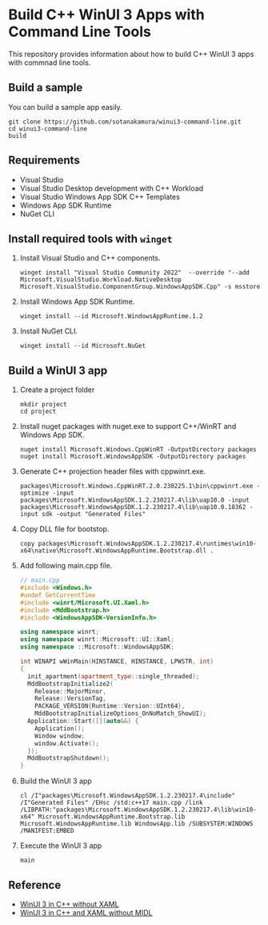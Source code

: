 # Build C++ WinUI 3 Apps with Command Line Tools
This repository provides information about how to build C++ WinUI 3 apps with commnad line tools.

## Build a sample
You can build a sample app easily.

```
git clone https://github.com/sotanakamura/winui3-command-line.git
cd winui3-command-line
build
```

## Requirements
* Visual Studio
* Visual Studio Desktop development with C++ Workload
* Visual Studio Windows App SDK C++ Templates
* Windows App SDK Runtime
* NuGet CLI

## Install required tools with `winget`

1. Install Visual Studio and C++ components.

    ```
    winget install "Visual Studio Community 2022"  --override "--add Microsoft.VisualStudio.Workload.NativeDesktop  Microsoft.VisualStudio.ComponentGroup.WindowsAppSDK.Cpp" -s msstore
    ```

1. Install Windows App SDK Runtime.

    ```
    winget install --id Microsoft.WindowsAppRuntime.1.2
    ```
    
1. Install NuGet CLI.

    ```
    winget install --id Microsoft.NuGet
    ```

## Build a WinUI 3 app

1. Create a project folder

    ```
    mkdir project
    cd project
    ```

1. Install nuget packages with nuget.exe to support C++/WinRT and Windows App SDK.

    ```
    nuget install Microsoft.Windows.CppWinRT -OutputDirectory packages
    nuget install Microsoft.WindowsAppSDK -OutputDirectory packages 
    ```

1. Generate C++ projection header files with cppwinrt.exe.

    ```
    packages\Microsoft.Windows.CppWinRT.2.0.230225.1\bin\cppwinrt.exe -optimize -input packages\Microsoft.WindowsAppSDK.1.2.230217.4\lib\uap10.0 -input packages\Microsoft.WindowsAppSDK.1.2.230217.4\lib\uap10.0.18362 -input sdk -output "Generated Files"
    ```

1. Copy DLL file for bootstop.

    ```
    copy packages\Microsoft.WindowsAppSDK.1.2.230217.4\runtimes\win10-x64\native\Microsoft.WindowsAppRuntime.Bootstrap.dll .
    ```

1. Add following main.cpp file.

    ```cpp
    // main.cpp
    #include <Windows.h>
    #undef GetCurrentTime
    #include <winrt/Microsoft.UI.Xaml.h>
    #include <MddBootstrap.h>
    #include <WindowsAppSDK-VersionInfo.h>

    using namespace winrt;
    using namespace winrt::Microsoft::UI::Xaml;
    using namespace ::Microsoft::WindowsAppSDK;

    int WINAPI wWinMain(HINSTANCE, HINSTANCE, LPWSTR, int)
    {
      init_apartment(apartment_type::single_threaded);
      MddBootstrapInitialize2(
        Release::MajorMinor,
        Release::VersionTag,
        PACKAGE_VERSION{Runtime::Version::UInt64},
        MddBootstrapInitializeOptions_OnNoMatch_ShowUI);
      Application::Start([](auto&&) {
        Application();
        Window window;
        window.Activate();
      });
      MddBootstrapShutdown(); 
    }
    ```

1. Build the WinUI 3 app

    ```
    cl /I"packages\Microsoft.WindowsAppSDK.1.2.230217.4\include" /I"Generated Files" /EHsc /std:c++17 main.cpp /link /LIBPATH:"packages\Microsoft.WindowsAppSDK.1.2.230217.4\lib\win10-x64" Microsoft.WindowsAppRuntime.Bootstrap.lib Microsoft.WindowsAppRuntime.lib WindowsApp.lib /SUBSYSTEM:WINDOWS /MANIFEST:EMBED
    ```

1. Execute the WinUI 3 app

    ```
    main
    ```

## Reference

* [WinUI 3 in C++ without XAML](https://github.com/sotanakamura/winui3-without-xaml)
* [WinUI 3 in C++ and XAML without MIDL](https://github.com/sotanakamura/winui3-without-midl)
